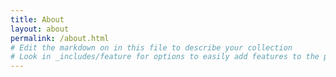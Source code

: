 ```yaml
---
title: About
layout: about
permalink: /about.html
# Edit the markdown on in this file to describe your collection
# Look in _includes/feature for options to easily add features to the page
---
```

